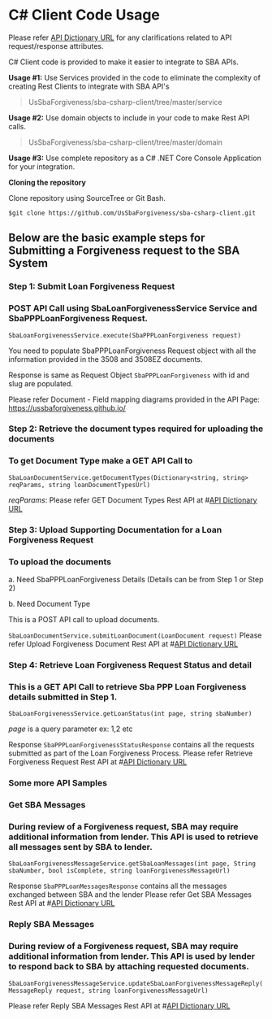# C# Client Code Usage

Please refer [API Dictionary URL](https://ussbaforgiveness.github.io/API-Dictionary.html) for any clarifications related to API request/response attributes.

C# Client code is provided to make it easier to integrate to SBA APIs.

**Usage #1:** Use Services provided in the code to eliminate the complexity of creating Rest Clients to integrate with SBA API&#39;s

> UsSbaForgiveness/sba-csharp-client/tree/master/service

**Usage #2:** Use domain objects to include in your code to make Rest API calls.

>UsSbaForgiveness/sba-csharp-client/tree/master/domain

**Usage #3:** Use complete repository as a C# .NET Core Console Application for your integration.

**Cloning the repository**

Clone repository using SourceTree or Git Bash.

`$git clone https://github.com/UsSbaForgiveness/sba-csharp-client.git`

## Below are the basic example steps for Submitting a Forgiveness request to the SBA System ##

### Step 1: Submit Loan Forgiveness Request ###

### POST API Call using SbaLoanForgivenessService Service and SbaPPPLoanForgiveness Request. ###

```SbaLoanForgivenessService.execute(SbaPPPLoanForgiveness request)```

You need to populate SbaPPPLoanForgiveness Request object with all the information provided in the 3508 and 3508EZ documents.

Response is same as Request Object `SbaPPPLoanForgiveness` with id and slug are populated.

Please refer Document - Field mapping diagrams provided in the API Page: https://ussbaforgiveness.github.io/

### Step 2: Retrieve the document types required for uploading the documents ###

### To get Document Type make a GET API Call to ###

```SbaLoanDocumentService.getDocumentTypes(Dictionary<string, string> reqParams, string loanDocumentTypesUrl)```

 _reqParams_: Please refer GET Document Types Rest API at #[API Dictionary URL](https://ussbaforgiveness.github.io/API-Dictionary.html#1-get-document-types)

### Step 3: Upload Supporting Documentation for a Loan Forgiveness Request ###

### To upload the documents ###

a. Need SbaPPPLoanForgiveness Details (Details can be from Step 1 or Step 2)

b. Need Document Type

This is a POST API call to upload documents.

```SbaLoanDocumentService.submitLoanDocument(LoanDocument request)```
Please refer Upload Forgiveness Document Rest API at #[API Dictionary URL](https://ussbaforgiveness.github.io/API-Dictionary.html#3-upload-forgiveness-documents)

### Step 4: Retrieve Loan Forgiveness Request Status and detail ###

### This is a GET API Call to retrieve Sba PPP Loan Forgiveness details submitted in Step 1. ###

```SbaLoanForgivenessService.getLoanStatus(int page, string sbaNumber)```

_page_ is a query parameter ex: 1,2 etc

Response `SbaPPPLoanForgivenessStatusResponse` contains all the requests submitted as part of the Loan Forgiveness Process.
Please refer Retrieve Forgiveness Request Rest API at #[API Dictionary URL](https://ussbaforgiveness.github.io/API-Dictionary.html#6-get-forgiveness-request-details-using-sba-number)

### Some more API Samples ###

### Get SBA Messages
### During review of a Forgiveness request, SBA may require additional information from lender. This API is used to retrieve all messages sent by SBA to lender. ###

```SbaLoanForgivenessMessageService.getSbaLoanMessages(int page, String sbaNumber, bool isComplete, string loanForgivenessMessageUrl)```

Response `SbaPPPLoanMessagesResponse` contains all the messages exchanged between SBA and the lender
Please refer Get SBA Messages Rest API at #[API Dictionary URL](https://ussbaforgiveness.github.io/API-Dictionary.html#8-get-forgiveness-messages)

### Reply SBA Messages
### During review of a Forgiveness request, SBA may require additional information from lender. This API is used by lender to respond back to SBA by attaching requested documents. ###

```SbaLoanForgivenessMessageService.updateSbaLoanForgivenessMessageReply(MessageReply request, string loanForgivenessMessageUrl)```

Please refer Reply SBA Messages Rest API at #[API Dictionary URL](https://ussbaforgiveness.github.io/API-Dictionary.html#10-reply-to-sba-message)
